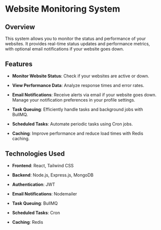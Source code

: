 Website Monitoring System
=========================

Overview
--------

This system allows you to monitor the status and performance of your websites. It provides real-time status updates and performance metrics, with optional email notifications if your website goes down.

Features
--------

*   **Monitor Website Status**: Check if your websites are active or down.
    
*   **View Performance Data**: Analyze response times and error rates.
    
*   **Email Notifications**: Receive alerts via email if your website goes down. Manage your notification preferences in your profile settings.
    
*   **Task Queuing**: Efficiently handle tasks and background jobs with BullMQ.
    
*   **Scheduled Tasks**: Automate periodic tasks using Cron jobs.
    
*   **Caching**: Improve performance and reduce load times with Redis caching.
    

Technologies Used
-----------------

*   **Frontend**: React, Tailwind CSS
    
*   **Backend**: Node.js, Express.js, MongoDB
    
*   **Authentication**: JWT
    
*   **Email Notifications**: Nodemailer
    
*   **Task Queuing**: BullMQ
    
*   **Scheduled Tasks**: Cron
    
*   **Caching**: Redis
